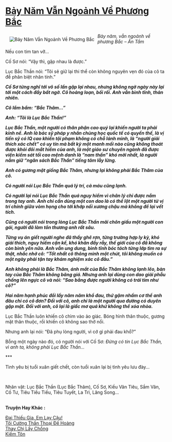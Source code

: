 <a href="https://utruyen.com/bay-nam-van-ngoanh-ve-phuong-bac/12921/" title="Bảy Năm Vẫn Ngoảnh Về Phương Bắc"><h1>Bảy Năm Vẫn Ngoảnh Về Phương Bắc</h1></a><div style="display:table"><img align="right" style="float: left; padding: 10px;" src="https://utruyen.com/images/story/200x260/bay-nam-van-ngoanh-ve-phuong-bac.jpg" alt="Bảy Năm Vẫn Ngoảnh Về Phương Bắc"><i>Bảy năm, vẫn ngoảnh về phương Bắc – Ân Tầm</i><p></p>Nếu con tim tan vỡ…<p></p>Cố Sơ nói: “Vậy thì, gặp nhau là được.”<p></p>Lục Bắc Thần nói: “Tôi sẽ giữ lại thi thể còn không nguyên vẹn đó của cô ta để phân biệt nhân tính.”<p></p>***<p></p>Cố Sơ từng nghĩ tới vô số lần gặp lại nhau, nhưng không ngờ ngày này lại tới một cách đầy bất ngờ. Cô hoảng loạn, bối rối. Anh vẫn bình tĩnh, thản nhiên.<p></p>Cô lẩm bẩm: “Bắc Thâm…”<p></p>Anh: “Tôi là Lục Bắc Thần!”<p></p>Lục Bắc Thần, một người có thân phận cao quý lại khiến người ta phải kính nể. Anh là bác sỹ pháp y nhân chủng học quốc tế có quyền thế, là vị tiến sỹ có IQ cao khiến tội phạm không có chỗ lánh mình, là “người giải thích xác chết” có uy tín mà bất kỳ một manh mối nào cũng không thoát được khỏi đôi mắt hiểm của anh, là một giáo sư chuyên ngành đã được viện kiểm sát tối cao mệnh danh là “nam thần” khó mời nhất, là người nắm giữ “ngân sách Bắc Thần” tiếng tăm lẫy lừng.<p></p>Anh có gương mặt giống Bắc Thâm, nhưng lại không phải Bắc Thâm của cô.<p></p>Có người nói Lục Bắc Thần quá lý trí, cả máu cũng lạnh.<p></p>Có người lại nói Lục Bắc Thần quá nguy hiểm vì chân lý chỉ được nắm trong tay anh. Anh chỉ cần dùng một con dao là có thể lột một người từ vị trí chính giữa vòm họng cho tới khớp nối xương chậu mà không để lại vết tích.<p></p>Cũng có người nói trong lòng Lục Bắc Thần mãi chôn giấu một người con gái, người đã làm tổn thương anh rất sâu.<p></p>Từng vụ án giết người nghe đã thấy ghê rợn, từng trường hợp ly kỳ, khó giải thích, nguy hiểm cận kề, khó khăn đầy rẫy, thế giới của cô đã không còn bình yên nữa. Anh vẫn ung dung, bình tĩnh bóc tách từng lớp tìm ra sự thật, nhắc nhở cô: “Tốt nhất cô thông minh một chút, tôi không muốn có một ngày phải tận tay khám nghiệm xác cô đâu.”<p></p>Anh không phải là Bắc Thâm, ánh mắt của Bắc Thâm không lạnh lẽo, bàn tay của Bắc Thâm không băng giá. Nhưng anh lại dùng con dao giải phẫu chống lên ngực cô và nói: “Sao bằng được người không có trái tim như cô?”<p></p>Hai năm hạnh phúc đổi lấy năm năm khổ đau, thứ gặm nhấm cơ thể anh đâu chỉ có cô đơn? Đối với cô, anh chỉ là một người qua đường có duyên gặp mặt. Đối với anh, cô lại là giấc mơ quá khứ không thể xóa nhòa.<p></p>***<p></p>Lục Bắc Thần luôn khiến cô chìm vào ảo giác. Bóng hình thân thuộc, gương mặt thân thuộc, rồi khiến cô không sao thở nổi.<p></p>Nhưng anh lại nói: “Đã phụ lòng người, vì cớ gì phải đau khổ?”<p></p>Bỗng một ngày nào đó, có người nói với Cố Sơ: <em>Đừng có tin Lục Bắc Thần, vì anh ta, không phải Lục Bắc Thần…</em><p></p>***<p></p>Tình yêu bị tuổi xuân giết chết, còn tuổi xuân lại bị tình yêu lưu đày…<p></p> <p></p>Nhân vật: Lục Bắc Thần (Lục Bắc Thâm), Cố Sơ, Kiều Vân Tiêu, Sầm Vân, Cố Tư, Tiêu Tiếu Tiếu, Tiêu Tuyết, La Trì, Lăng Song…</div><p><br><b>Truyện Hay Khác :</b></p><a href="https://utruyen.com/dai-thieu-gia-em-lay-cau/3088/" alt="Đại Thiếu Gia, Em Lạy Cậu!">Đại Thiếu Gia, Em Lạy Cậu!</a><br/><a href="https://github.com/quanluxury/truyenhot/tree/master/truyenhay/17474/" alt="Tối Cường Thần Thoại Đế Hoàng">Tối Cường Thần Thoại Đế Hoàng</a><br/><a href="https://github.com/quanluxury/ngontinhhot/tree/master/truyenhay/19172/" alt="Thay Chị Lấy Chồng">Thay Chị Lấy Chồng</a><br/><a href="https://truyenngontinhay.wordpress.com/2019/10/03/kiem-ton/" alt="Kiếm Tôn">Kiếm Tôn</a><br/>